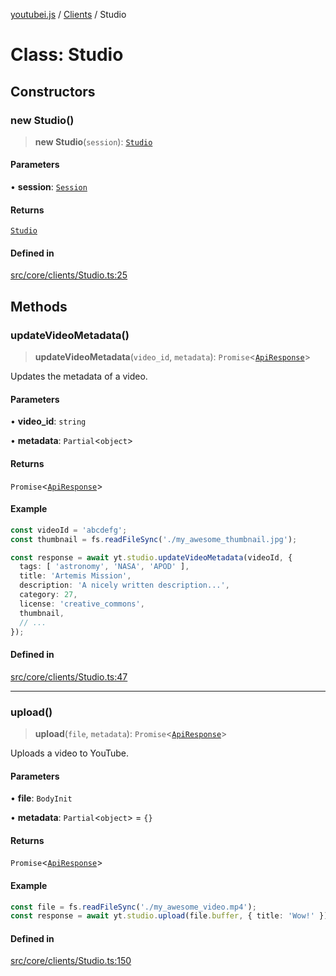 [youtubei.js](../../../README.md) / [Clients](../README.md) / Studio

# Class: Studio

## Constructors

### new Studio()

> **new Studio**(`session`): [`Studio`](Studio.md)

#### Parameters

• **session**: [`Session`](../../../classes/Session.md)

#### Returns

[`Studio`](Studio.md)

#### Defined in

[src/core/clients/Studio.ts:25](https://github.com/LuanRT/YouTube.js/blob/4ae0cc5c523a2080e68d6c0c1437c78fe318ea30/src/core/clients/Studio.ts#L25)

## Methods

### updateVideoMetadata()

> **updateVideoMetadata**(`video_id`, `metadata`): `Promise`\<[`ApiResponse`](../../../interfaces/ApiResponse.md)\>

Updates the metadata of a video.

#### Parameters

• **video\_id**: `string`

• **metadata**: `Partial`\<`object`\>

#### Returns

`Promise`\<[`ApiResponse`](../../../interfaces/ApiResponse.md)\>

#### Example

```ts
const videoId = 'abcdefg';
const thumbnail = fs.readFileSync('./my_awesome_thumbnail.jpg');

const response = await yt.studio.updateVideoMetadata(videoId, {
  tags: [ 'astronomy', 'NASA', 'APOD' ],
  title: 'Artemis Mission',
  description: 'A nicely written description...',
  category: 27,
  license: 'creative_commons',
  thumbnail,
  // ...
});
```

#### Defined in

[src/core/clients/Studio.ts:47](https://github.com/LuanRT/YouTube.js/blob/4ae0cc5c523a2080e68d6c0c1437c78fe318ea30/src/core/clients/Studio.ts#L47)

***

### upload()

> **upload**(`file`, `metadata`): `Promise`\<[`ApiResponse`](../../../interfaces/ApiResponse.md)\>

Uploads a video to YouTube.

#### Parameters

• **file**: `BodyInit`

• **metadata**: `Partial`\<`object`\> = `{}`

#### Returns

`Promise`\<[`ApiResponse`](../../../interfaces/ApiResponse.md)\>

#### Example

```ts
const file = fs.readFileSync('./my_awesome_video.mp4');
const response = await yt.studio.upload(file.buffer, { title: 'Wow!' });
```

#### Defined in

[src/core/clients/Studio.ts:150](https://github.com/LuanRT/YouTube.js/blob/4ae0cc5c523a2080e68d6c0c1437c78fe318ea30/src/core/clients/Studio.ts#L150)
